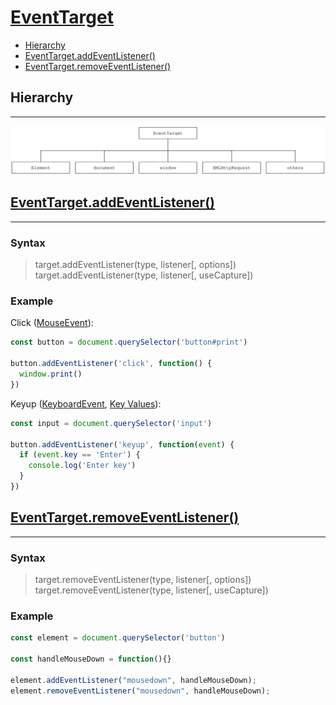# [EventTarget](https://developer.mozilla.org/en-US/docs/Web/API/EventTarget)

* [Hierarchy](#hierarchy)
* [EventTarget.addEventListener()](#eventtargetaddeventlistener)
* [EventTarget.removeEventListener()](#eventtargetremoveeventlistener)

## Hierarchy
---

![](assets/event-target-hierarchy.svg)

## [EventTarget.addEventListener()](https://developer.mozilla.org/en-US/docs/Web/API/EventTarget/addEventListener)
---

### Syntax

> target.addEventListener(type, listener[, options])<br>
> target.addEventListener(type, listener[, useCapture])<br>

### Example

Click ([MouseEvent](https://developer.mozilla.org/en-US/docs/Web/API/MouseEvent)):
```js
const button = document.querySelector('button#print')

button.addEventListener('click', function() {
  window.print()
})
```

Keyup ([KeyboardEvent](https://developer.mozilla.org/en-US/docs/Web/API/KeyboardEvent), [Key Values](https://developer.mozilla.org/en-US/docs/Web/API/KeyboardEvent/key/Key_Values)):
```js
const input = document.querySelector('input')

button.addEventListener('keyup', function(event) {
  if (event.key == 'Enter') {
    console.log('Enter key')
  }
})
```

## [EventTarget.removeEventListener()](https://developer.mozilla.org/en-US/docs/Web/API/EventTarget/removeEventListener)
---

### Syntax

> target.removeEventListener(type, listener[, options])<br>
> target.removeEventListener(type, listener[, useCapture])<br>

### Example

```js
const element = document.querySelector('button')

const handleMouseDown = function(){}

element.addEventListener("mousedown", handleMouseDown);
element.removeEventListener("mousedown", handleMouseDown);
```